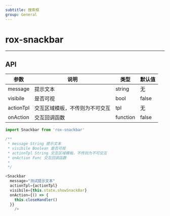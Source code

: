 ```yaml
---
subtitle: 搜索框
group: General
---
```


# rox-snackbar

---


## API
参数 | 说明 | 类型 | 默认值
-----|-----|-----|-----
message|提示文本|string|无
visibile|是否可视|bool|false
actionTpl | 交互区域模板，不传则为不可交互 | tpl |无
onAction | 交互回调函数 | function | false

```javascript
import Snackbar from 'rox-snackbar'

/**
 * message String 提示文本
 * visibile Boolean 是否可视
 * actionTpl String 交互区域模板，不传则为不可交互
 * onAction Func 交互回调函数
 *
 */

<Snackbar
  message="测试提示文本"
  actionTpl={actionTpl}
  visibile={this.state.showSnackBar}
  onAction={() => {
    this.closeHandler()
  }}
    />

```
